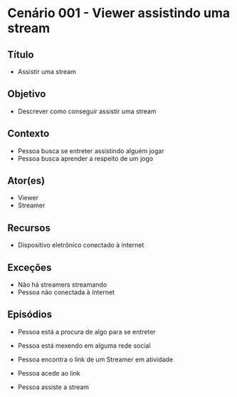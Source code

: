 # Cenário 001 - Viewer assistindo uma stream

## Título 
* Assistir uma stream

## Objetivo
* Descrever como conseguir assistir uma stream

## Contexto
* Pessoa busca se entreter assistindo alguém jogar
* Pessoa busca aprender a respeito de um jogo

## Ator(es)
* Viewer
* Streamer

## Recursos
* Dispositivo eletrônico conectado à internet

## Exceções
* Não há streamers streamando
* Pessoa não conectada à internet

## Episódios
* Pessoa está a procura de algo para se entreter

* Pessoa está mexendo em alguma rede social

* Pessoa encontra o link de um Streamer em atividade

* Pessoa acede ao link

* Pessoa assiste a stream


